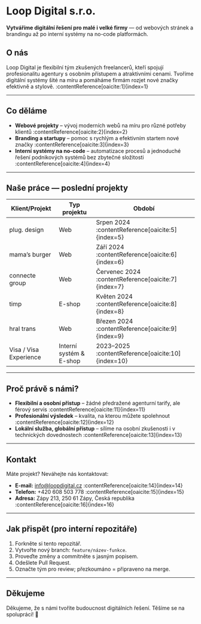 # Loop Digital s.r.o.

**Vytváříme digitální řešení pro malé i velké firmy** — od webových stránek a brandingu až po interní systémy na no-code platformách.

##  O nás

Loop Digital je flexibilní tým zkušených freelancerů, kteří spojují profesionalitu agentury s osobním přístupem a atraktivními cenami. Tvoříme digitální systémy šité na míru a pomáháme firmám rozjet nové značky efektivně a stylově. :contentReference[oaicite:1]{index=1}

---

##  Co děláme

- **Webové projekty** – vývoj moderních webů na míru pro různé potřeby klientů :contentReference[oaicite:2]{index=2}  
- **Branding a startupy** – pomoc s rychlým a efektivním startem nové značky :contentReference[oaicite:3]{index=3}  
- **Interní systémy na no-code** – automatizace procesů a jednoduché řešení podnikových systémů bez zbytečné složitosti :contentReference[oaicite:4]{index=4}

---

##  Naše práce — poslední projekty

| Klient/Projekt            | Typ projektu                          | Období             |
|--------------------------|----------------------------------------|--------------------|
| plug. design             | Web                                    | Srpen 2024 :contentReference[oaicite:5]{index=5} |
| mama’s burger            | Web                                    | Září 2024 :contentReference[oaicite:6]{index=6} |
| connecte group           | Web                                    | Červenec 2024 :contentReference[oaicite:7]{index=7} |
| timp                     | E-shop                                 | Květen 2024 :contentReference[oaicite:8]{index=8} |
| hral trans               | Web                                    | Březen 2024 :contentReference[oaicite:9]{index=9} |
| Visa / Visa Experience   | Interní systém & E-shop                | 2023–2025 :contentReference[oaicite:10]{index=10} |

---

##  Proč právě s námi?

- **Flexibilní a osobní přístup** – žádné předražené agenturní tarify, ale férový servis :contentReference[oaicite:11]{index=11}  
- **Profesionální výsledek** – kvalita, na kterou můžete spolehnout :contentReference[oaicite:12]{index=12}  
- **Lokální služba, globální přístup** – sílíme na osobní zkušenosti i v technických dovednostech :contentReference[oaicite:13]{index=13}

---

##  Kontakt

Máte projekt? Neváhejte nás kontaktovat:

-  **E-mail:** [info@loopdigital.cz](mailto:info@loopdigital.cz) :contentReference[oaicite:14]{index=14}  
-  **Telefon:** +420 608 503 778 :contentReference[oaicite:15]{index=15}  
-  **Adresa:** Zápy 213, 250 61 Zápy, Česká republika :contentReference[oaicite:16]{index=16}

---

##  Jak přispět (pro interní repozitáře)

1. Forkněte si tento repozitář.  
2. Vytvořte nový branch: `feature/název-funkce`.  
3. Proveďte změny a commitněte s jasným popisem.  
4. Odešlete Pull Request.  
5. Označte tým pro review; přezkoumáno = připraveno na merge.

---

##  Děkujeme

Děkujeme, že s námi tvoříte budoucnost digitálních řešení. Těšíme se na spolupráci! 🚀
